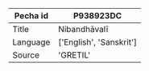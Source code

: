 |Pecha id | P938923DC
| --- | --- 
|Title | Nibandhāvalī 
|Language | ['English', 'Sanskrit']
|Source | 'GRETIL'